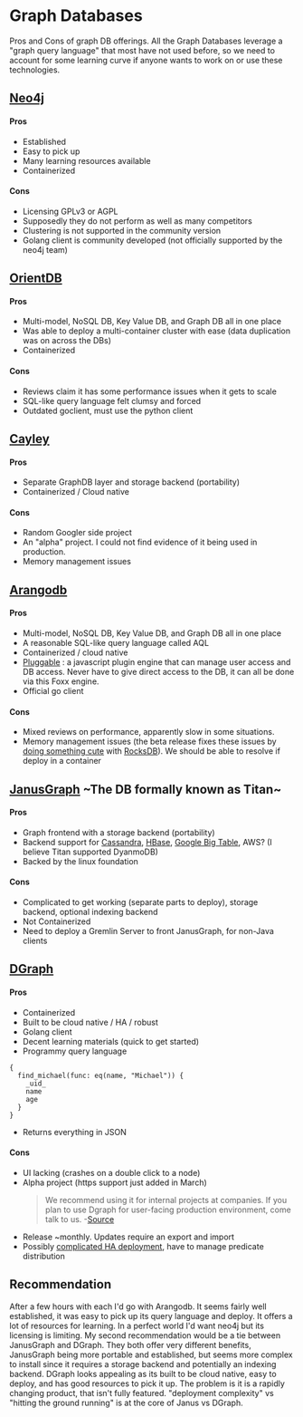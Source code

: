 # Graph Databases

Pros and Cons of graph DB offerings. All the Graph Databases leverage a "graph query language" that most have not used before, so we need to account for some learning curve if anyone wants to work on or use these technologies.

## [Neo4j](https://neo4j.com/)

#### Pros
- Established
- Easy to pick up
- Many learning resources available
- Containerized

#### Cons
- Licensing GPLv3 or AGPL
- Supposedly they do not perform as well as many competitors
- Clustering is not supported in the community version
- Golang client is community developed (not officially supported by the neo4j team)


## [OrientDB](http://orientdb.com/)

#### Pros
- Multi-model, NoSQL DB, Key Value DB, and Graph DB all in one place
- Was able to deploy a multi-container cluster with ease (data duplication was on across the DBs)
- Containerized

#### Cons
- Reviews claim it has some performance issues when it gets to scale
- SQL-like query language felt clumsy and forced
- Outdated goclient, must use the python client

## [Cayley](https://github.com/cayleygraph/cayley)

#### Pros
- Separate GraphDB layer and storage backend (portability)
- Containerized / Cloud native

#### Cons
- Random Googler side project
- An "alpha" project. I could not find evidence of it being used in production.
- Memory management issues

## [Arangodb](https://www.arangodb.com/)

#### Pros
- Multi-model, NoSQL DB, Key Value DB, and Graph DB all in one place
- A reasonable SQL-like query language called AQL
- Containerized / cloud native
- [Pluggable](https://www.arangodb.com/why-arangodb/foxx/) : a javascript plugin engine that can manage user access and DB access. Never have to give direct access to the DB, it can all be done via this Foxx engine.
- Official go client

#### Cons
- Mixed reviews on performance, apparently slow in some situations.
- Memory management issues (the beta release fixes these issues by [doing something cute](https://www.arangodb.com/2017/05/rocksdb-integration-arangodb-faqs/) with [RocksDB](http://rocksdb.org/)). We should be able to resolve if deploy in a container

## [JanusGraph](http://janusgraph.org/) ~The DB formally known as Titan~

#### Pros
- Graph frontend with a storage backend (portability)
- Backend support for [Cassandra](http://cassandra.apache.org/), [HBase](http://hbase.apache.org/), [Google Big Table](https://cloud.google.com/bigtable/), AWS? (I believe Titan supported DyanmoDB)
- Backed by the linux foundation

#### Cons
- Complicated to get working (separate parts to deploy), storage backend, optional indexing backend
- Not Containerized
- Need to deploy a Gremlin Server to front JanusGraph, for non-Java clients

## [DGraph](https://dgraph.io/)

#### Pros
- Containerized
- Built to be cloud native / HA / robust
- Golang client
- Decent learning materials (quick to get started)
- Programmy query language
```
{
  find_michael(func: eq(name, "Michael")) {
    _uid_
    name
    age
  }
}
```
- Returns everything in JSON

#### Cons
- UI lacking (crashes on a double click to a node)
- Alpha project (https support just added in March)
  > We recommend using it for internal projects at companies. If you plan to use Dgraph for user-facing production environment, come talk to us. -[Source](https://github.com/dgraph-io/dgraph)
- Release ~monthly. Updates require an export and import
- Possibly [complicated HA deployment](https://docs.dgraph.io/deploy/#multiple-instances), have to manage predicate distribution


## Recommendation

After a few hours with each I'd go with Arangodb. It seems fairly well established, it was easy to pick up its query language and deploy. It offers a lot of resources for learning. In a perfect world I'd want neo4j but its licensing is limiting. My second recommendation would be a tie between JanusGraph and DGraph. They both offer very different benefits, JanusGraph being more portable and established, but seems more complex to install since it requires a storage backend and potentially an indexing backend. DGraph looks appealing as its built to be cloud native, easy to deploy, and has good resources to pick it up. The problem is it is a rapidly changing product, that isn't fully featured. "deployment complexity" vs "hitting the ground running" is at the core of Janus vs DGraph.
